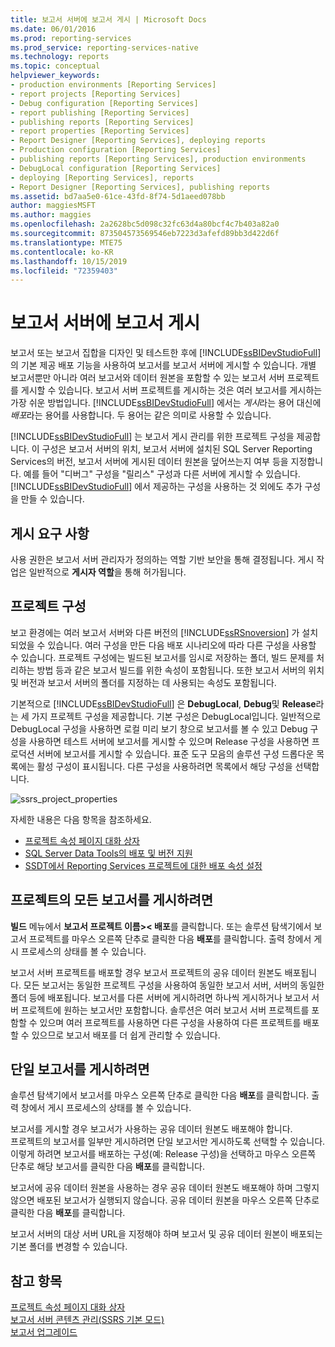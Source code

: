 ```yaml
---
title: 보고서 서버에 보고서 게시 | Microsoft Docs
ms.date: 06/01/2016
ms.prod: reporting-services
ms.prod_service: reporting-services-native
ms.technology: reports
ms.topic: conceptual
helpviewer_keywords:
- production environments [Reporting Services]
- report projects [Reporting Services]
- Debug configuration [Reporting Services]
- report publishing [Reporting Services]
- publishing reports [Reporting Services]
- report properties [Reporting Services]
- Report Designer [Reporting Services], deploying reports
- Production configuration [Reporting Services]
- publishing reports [Reporting Services], production environments
- DebugLocal configuration [Reporting Services]
- deploying [Reporting Services], reports
- Report Designer [Reporting Services], publishing reports
ms.assetid: bd7aa5e0-61ce-43fd-8f74-5d1aeed078bb
author: maggiesMSFT
ms.author: maggies
ms.openlocfilehash: 2a2628bc5d098c32fc63d4a80bcf4c7b403a82a0
ms.sourcegitcommit: 873504573569546eb7223d3afefd89bb3d422d6f
ms.translationtype: MTE75
ms.contentlocale: ko-KR
ms.lasthandoff: 10/15/2019
ms.locfileid: "72359403"
---
```

# <a name="publishing-reports-to-a-report-server"></a>보고서 서버에 보고서 게시
  보고서 또는 보고서 집합을 디자인 및 테스트한 후에 [!INCLUDE[ssBIDevStudioFull](../../includes/ssbidevstudiofull-md.md)] 의 기본 제공 배포 기능을 사용하여 보고서를 보고서 서버에 게시할 수 있습니다. 개별 보고서뿐만 아니라 여러 보고서와 데이터 원본을 포함할 수 있는 보고서 서버 프로젝트를 게시할 수 있습니다. 보고서 서버 프로젝트를 게시하는 것은 여러 보고서를 게시하는 가장 쉬운 방법입니다. [!INCLUDE[ssBIDevStudioFull](../../includes/ssbidevstudiofull-md.md)] 에서는 *게시*라는 용어 대신에 *배포*라는 용어를 사용합니다. 두 용어는 같은 의미로 사용할 수 있습니다.  
  
 [!INCLUDE[ssBIDevStudioFull](../../includes/ssbidevstudiofull-md.md)] 는 보고서 게시 관리를 위한 프로젝트 구성을 제공합니다. 이 구성은 보고서 서버의 위치, 보고서 서버에 설치된 SQL Server Reporting Services의 버전, 보고서 서버에 게시된 데이터 원본을 덮어쓰는지 여부 등을 지정합니다. 예를 들어 "디버그" 구성을 "릴리스" 구성과 다른 서버에 게시할 수 있습니다. [!INCLUDE[ssBIDevStudioFull](../../includes/ssbidevstudiofull-md.md)] 에서 제공하는 구성을 사용하는 것 외에도 추가 구성을 만들 수 있습니다.  
 
## <a name="requirements-to-publish"></a>게시 요구 사항
사용 권한은 보고서 서버 관리자가 정의하는 역할 기반 보안을 통해 결정됩니다. 게시 작업은 일반적으로 **게시자 역할**을 통해 허가됩니다.  
  
## <a name="project-configurations"></a>프로젝트 구성  
 보고 환경에는 여러 보고서 서버와 다른 버전의 [!INCLUDE[ssRSnoversion](../../includes/ssrsnoversion-md.md)] 가 설치되었을 수 있습니다. 여러 구성을 만든 다음 배포 시나리오에 따라 다른 구성을 사용할 수 있습니다. 프로젝트 구성에는 빌드된 보고서를 임시로 저장하는 폴더, 빌드 문제를 처리하는 방법 등과 같은 보고서 빌드를 위한 속성이 포함됩니다. 또한 보고서 서버의 위치 및 버전과 보고서 서버의 폴더를 지정하는 데 사용되는 속성도 포함됩니다.  
  
 기본적으로 [!INCLUDE[ssBIDevStudioFull](../../includes/ssbidevstudiofull-md.md)] 은 **DebugLocal**, **Debug**및 **Release**라는 세 가지 프로젝트 구성을 제공합니다. 기본 구성은 DebugLocal입니다. 일반적으로 DebugLocal 구성을 사용하면 로컬 미리 보기 창으로 보고서를 볼 수 있고 Debug 구성을 사용하면 테스트 서버에 보고서를 게시할 수 있으며 Release 구성을 사용하면 프로덕션 서버에 보고서를 게시할 수 있습니다. 표준 도구 모음의 솔루션 구성 드롭다운 목록에는 활성 구성이 표시됩니다. 다른 구성을 사용하려면 목록에서 해당 구성을 선택합니다.  
  
 ![ssrs_project_properties](../../reporting-services/reports/media/ssrs-project-properties.png) 
  
 자세한 내용은 다음 항목을 참조하세요.
 + [프로젝트 속성 페이지 대화 상자](../../reporting-services/tools/project-property-pages-dialog-box.md)
 + [SQL Server Data Tools의 배포 및 버전 지원](../../reporting-services/tools/deployment-and-version-support-in-sql-server-data-tools-ssrs.md)
 + [SSDT에서 Reporting Services 프로젝트에 대한 배포 속성 설정](../../reporting-services/tools/set-deployment-properties-reporting-services.md)
  
## <a name="to-publish-all-reports-in-a-project"></a>프로젝트의 모든 보고서를 게시하려면  
  
**빌드** 메뉴에서 **보고서 프로젝트 이름>\< 배포**를 클릭합니다. 또는 솔루션 탐색기에서 보고서 프로젝트를 마우스 오른쪽 단추로 클릭한 다음 **배포**를 클릭합니다. 출력 창에서 게시 프로세스의 상태를 볼 수 있습니다.  
  
보고서 서버 프로젝트를 배포할 경우 보고서 프로젝트의 공유 데이터 원본도 배포됩니다. 모든 보고서는 동일한 프로젝트 구성을 사용하여 동일한 보고서 서버, 서버의 동일한 폴더 등에 배포됩니다. 보고서를 다른 서버에 게시하려면 하나씩 게시하거나 보고서 서버 프로젝트에 원하는 보고서만 포함합니다. 솔루션은 여러 보고서 서버 프로젝트를 포함할 수 있으며 여러 프로젝트를 사용하면 다른 구성을 사용하여 다른 프로젝트를 배포할 수 있으므로 보고서 배포를 더 쉽게 관리할 수 있습니다. 
  
## <a name="to-publish-a-single-report"></a>단일 보고서를 게시하려면  
  
솔루션 탐색기에서 보고서를 마우스 오른쪽 단추로 클릭한 다음 **배포**를 클릭합니다. 출력 창에서 게시 프로세스의 상태를 볼 수 있습니다.  
  
 보고서를 게시할 경우 보고서가 사용하는 공유 데이터 원본도 배포해야 합니다.   
 프로젝트의 보고서를 일부만 게시하려면 단일 보고서만 게시하도록 선택할 수 있습니다. 이렇게 하려면 보고서를 배포하는 구성(예: Release 구성)을 선택하고 마우스 오른쪽 단추로 해당 보고서를 클릭한 다음 **배포**를 클릭합니다.  
  
 보고서에 공유 데이터 원본을 사용하는 경우 공유 데이터 원본도 배포해야 하며 그렇지 않으면 배포된 보고서가 실행되지 않습니다. 공유 데이터 원본을 마우스 오른쪽 단추로 클릭한 다음 **배포**를 클릭합니다.  
  
 보고서 서버의 대상 서버 URL을 지정해야 하며 보고서 및 공유 데이터 원본이 배포되는 기본 폴더를 변경할 수 있습니다.  

  
## <a name="see-also"></a>참고 항목  
 [프로젝트 속성 페이지 대화 상자](../../reporting-services/tools/project-property-pages-dialog-box.md)   
 [보고서 서버 콘텐츠 관리&#40;SSRS 기본 모드&#41;](../../reporting-services/report-server/report-server-content-management-ssrs-native-mode.md)   
 [보고서 업그레이드](../../reporting-services/install-windows/upgrade-reports.md)  
  
  
